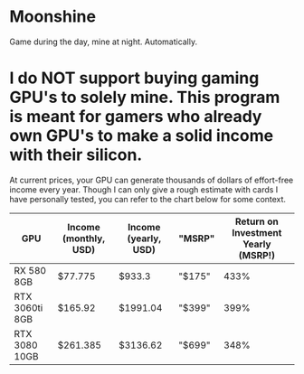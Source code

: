 # Moonshine
 Game during the day, mine at night. Automatically.
 
# I do NOT support buying gaming GPU's to solely mine. This program is meant for gamers who already own GPU's to make a solid income with their silicon.

At current prices, your GPU can generate thousands of dollars of effort-free income every year. Though I can only give a rough estimate with cards I have personally tested, you can refer to the chart below for some context.

GPU | Income (monthly, USD) | Income (yearly, USD) | "MSRP" | Return on Investment Yearly (MSRP!)
--- | --- | --- | --- | --- |
RX 580 8GB | $77.775 | $933.3 | "$175" | 433%
RTX 3060ti 8GB | $165.92 | $1991.04 | "$399" | 399%
RTX 3080 10GB | $261.385 | $3136.62 | "$699" | 348%

